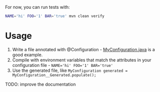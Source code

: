 For now, you can run tests with:

```bash
NAME='hi' FOO='1' BAR='true' mvn clean verify
```

# Usage

1. Write a file annotated with @Configuration - [MyConfiguration.java](https://github.com/shalecraig/configur8r/blob/master/sample/src/main/java/com/shale/sample/MyConfiguration.java) is a good example.
2. Compile with environment variables that match the attributes in your configuration file - `NAME='hi' FOO='1' BAR='true'`
3. Use the generated file, like `MyConfiguration generated = MyConfiguration__Generated.populate();`

TODO: improve the documentation

